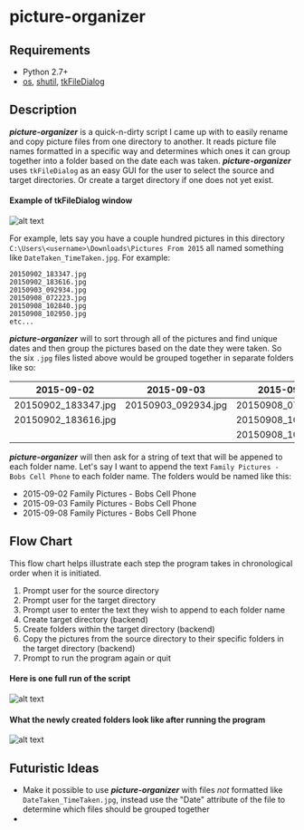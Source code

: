# picture-organizer

## Requirements
* Python 2.7+
* [os](http://www.pythonforbeginners.com/os/pythons-os-module), [shutil](https://docs.python.org/2/library/shutil.html), [tkFileDialog](http://tkinter.unpythonic.net/wiki/tkFileDialog)

## Description
***picture-organizer*** is a quick-n-dirty script I came up with to easily rename and copy picture files from one directory to another. It reads picture file names formatted in a specific way and determines which ones it can group together into a folder based on the date each was taken. ***picture-organizer*** uses `tkFileDialog` as an easy GUI for the user to select the source and target directories. Or create a target directory if one does not yet exist. 

#### Example of tkFileDialog window

![alt text](https://cloud.githubusercontent.com/assets/17801234/16480140/b5d24fc8-3e61-11e6-85d3-19445de1eeae.PNG "tkFileDialog Window")

For example, lets say you have a couple hundred pictures in this directory `C:\Users\<username>\Downloads\Pictures From 2015` all named something like `DateTaken_TimeTaken.jpg`. For example:
```
20150902_183347.jpg
20150902_183616.jpg
20150903_092934.jpg
20150908_072223.jpg
20150908_102840.jpg
20150908_102950.jpg
etc...
```

***picture-organizer*** will to sort through all of the pictures and find unique dates and then group the pictures based on the date they were taken. So the six `.jpg` files listed above would be grouped together in separate folders like so:

| 2015-09-02 | 2015-09-03 | 2015-09-08 |
|:---:|:---:|:---:|
| 20150902_183347.jpg | 20150903_092934.jpg | 20150908_072223.jpg |
| 20150902_183616.jpg | | 20150908_102840.jpg |
| | | 20150908_102950.jpg |

***picture-organizer*** will then ask for a string of text that will be appened to each folder name. Let's say I want to append the text `Family Pictures - Bobs Cell Phone` to each folder name. The folders would be named like this:
* 2015-09-02 Family Pictures - Bobs Cell Phone
* 2015-09-03 Family Pictures - Bobs Cell Phone
* 2015-09-08 Family Pictures - Bobs Cell Phone

## Flow Chart
This flow chart helps illustrate each step the program takes in chronological order when it is initiated.

1. Prompt user for the source directory
2. Prompt user for the target directory
3. Prompt user to enter the text they wish to append to each folder name
4. Create target directory (backend)
5. Create folders within the target directory (backend)
6. Copy the pictures from the source directory to their specific folders in the target directory (backend)
7. Prompt to run the program again or quit

#### Here is one full run of the script

![alt text](https://cloud.githubusercontent.com/assets/17801234/16480062/58fa8d42-3e61-11e6-98ac-455080015175.PNG "Full Run")

#### What the newly created folders look like after running the program

![alt text](https://cloud.githubusercontent.com/assets/17801234/16480108/950b9cc2-3e61-11e6-880d-95c643afcf78.PNG "Newly Created Folders")

## Futuristic Ideas
* Make it possible to use ***picture-organizer*** with files *not* formatted like `DateTaken_TimeTaken.jpg`, instead use the "Date" attribute of the file to determine which files should be grouped together
* 
